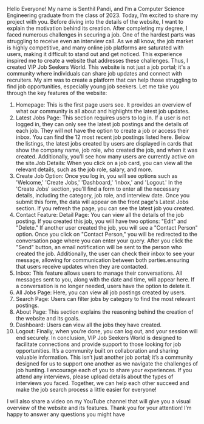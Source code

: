 Hello Everyone!
My name is Senthil Pandi, and I’m a Computer Science Engineering graduate from the class of 2023. Today, I’m excited to share my project with you.
Before diving into the details of the website, I want to explain the motivation behind its creation. After completing my degree, I faced numerous challenges in securing a job. One of the hardest parts was struggling to receive even an interview call. As we all know, the job market is highly competitive, and many online job platforms are saturated with users, making it difficult to stand out and get noticed. This experience inspired me to create a website that addresses these challenges.
Thus, I created VIP Job Seekers World. This website is not just a job portal; it's a community where individuals can share job updates and connect with recruiters. My aim was to create a platform that can help those struggling to find job opportunities, especially young job seekers.
Let me take you through the key features of the website:
1.	Homepage: This is the first page users see. It provides an overview of what our community is all about and highlights the latest job updates.
2.	Latest Jobs Page: This section requires users to log in. If a user is not logged in, they can only see the latest job postings and the details of each job. They will not have the option to create a job or access their inbox. You can find the 12 most recent job postings listed here. Below the listings, the latest jobs created by users are displayed in cards that show the company name, job role, who created the job, and when it was created. Additionally, you’ll see how many users are currently active on the site.Job Details: When you click on a job card, you can view all the relevant details, such as the job role, salary, and more.
3.	Create Job Option: Once you log in, you will see options such as 'Welcome,' 'Create Jobs,' 'Dashboard,' 'Inbox,' and 'Logout.' In the 'Create Jobs' section, you’ll find a form to enter all the necessary details, including the category, job role, and interview date. Once you submit this form, the data will appear on the front page's Latest Jobs section. If you refresh the page, you can see the latest job you created.
4.	Contact Feature: Detail Page: You can view all the details of the job posting. If you created this job, you will have two options: "Edit" and "Delete." If another user created the job, you will see a "Contact Person" option. Once you click on "Contact Person," you will be redirected to the conversation page where you can enter your query. After you click the "Send" button, an email notification will be sent to the person who created the job. Additionally, the user can check their inbox to see your message, allowing for communication between both parties.ensuring that users receive updates when they are contacted.
5.	Inbox: This feature allows users to manage their conversations. All messages sent to you, along with the date and time, will appear here. If a conversation is no longer needed, users have the option to delete it.
6.	All Jobs Page: Here, you can view all job postings created by users.
7.	Search Page: Users can filter jobs by category to find the most relevant postings.
8.	About Page: This section explains the reasoning behind the creation of the website and its goals.
9.	Dashboard: Users can view all the jobs they have created.
10.	Logout: Finally, when you’re done, you can log out, and your session will end securely.
In conclusion, VIP Job Seekers World is designed to facilitate connections and provide support to those looking for job opportunities. It’s a community built on collaboration and sharing valuable information.
This isn’t just another job portal; it’s a community designed for us to support one another as we navigate the challenges of job hunting.
I encourage each of you to share your experiences. If you attend any interviews, please upload details about the types of interviews you faced. Together, we can help each other succeed and make the job search process a little easier for everyone!

I will also share a video on my YouTube channel that will give you a visual overview of the website and its features.
Thank you for your attention! I’m happy to answer any questions you might have
